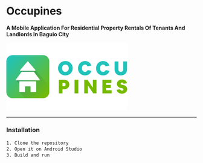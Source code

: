 # Occupines
**A Mobile Application For Residential Property Rentals Of Tenants And Landlords In Baguio City**


[![Occupines Logo](https://github.com/jhigger/Occupines/blob/master/app/src/main/res/mipmap-xhdpi/occupines_logo_foreground.png?raw=true)](https://github.com/jhigger/Occupines)

---

### Installation

    1. Clone the repository
    2. Open it on Android Studio
    3. Build and run
